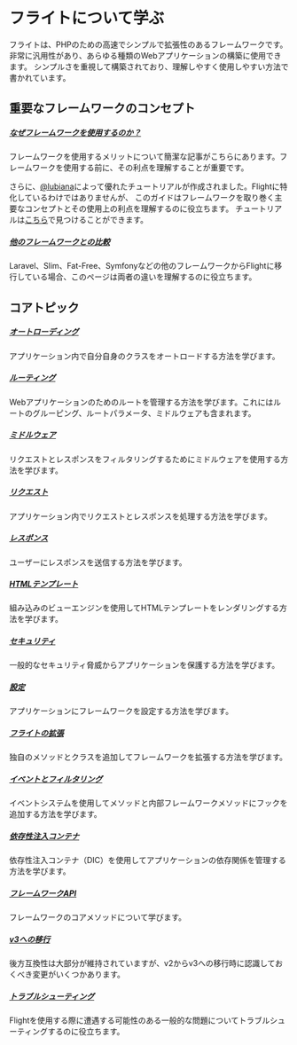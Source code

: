 # フライトについて学ぶ

フライトは、PHPのための高速でシンプルで拡張性のあるフレームワークです。非常に汎用性があり、あらゆる種類のWebアプリケーションの構築に使用できます。
シンプルさを重視して構築されており、理解しやすく使用しやすい方法で書かれています。

## 重要なフレームワークのコンセプト

##### [なぜフレームワークを使用するのか？](/learn/why-frameworks)

フレームワークを使用するメリットについて簡潔な記事がこちらにあります。フレームワークを使用する前に、その利点を理解することが重要です。

さらに、[@lubiana](https://git.php.fail/lubiana)によって優れたチュートリアルが作成されました。Flightに特化しているわけではありませんが、
このガイドはフレームワークを取り巻く主要なコンセプトとその使用上の利点を理解するのに役立ちます。
チュートリアルは[こちら](https://git.php.fail/lubiana/no-framework-tutorial/src/branch/master/README.md)で見つけることができます。

##### [他のフレームワークとの比較](/learn/flight-vs-another-framework)
Laravel、Slim、Fat-Free、Symfonyなどの他のフレームワークからFlightに移行している場合、このページは両者の違いを理解するのに役立ちます。

## コアトピック

##### [オートローディング](/learn/autoloading)

アプリケーション内で自分自身のクラスをオートロードする方法を学びます。

##### [ルーティング](/learn/routing)

Webアプリケーションのためのルートを管理する方法を学びます。これにはルートのグルーピング、ルートパラメータ、ミドルウェアも含まれます。

##### [ミドルウェア](/learn/middleware)

リクエストとレスポンスをフィルタリングするためにミドルウェアを使用する方法を学びます。

##### [リクエスト](/learn/requests)

アプリケーション内でリクエストとレスポンスを処理する方法を学びます。

##### [レスポンス](/learn/responses)

ユーザーにレスポンスを送信する方法を学びます。

##### [HTMLテンプレート](/learn/templates)

組み込みのビューエンジンを使用してHTMLテンプレートをレンダリングする方法を学びます。

##### [セキュリティ](/learn/security)

一般的なセキュリティ脅威からアプリケーションを保護する方法を学びます。

##### [設定](/learn/configuration)

アプリケーションにフレームワークを設定する方法を学びます。

##### [フライトの拡張](/learn/extending)

独自のメソッドとクラスを追加してフレームワークを拡張する方法を学びます。

##### [イベントとフィルタリング](/learn/filtering)

イベントシステムを使用してメソッドと内部フレームワークメソッドにフックを追加する方法を学びます。

##### [依存性注入コンテナ](/learn/dependency-injection-container)

依存性注入コンテナ（DIC）を使用してアプリケーションの依存関係を管理する方法を学びます。

##### [フレームワークAPI](/learn/api)

フレームワークのコアメソッドについて学びます。

##### [v3への移行](/learn/migrating-to-v3)
後方互換性は大部分が維持されていますが、v2からv3への移行時に認識しておくべき変更がいくつかあります。

##### [トラブルシューティング](/learn/troubleshooting)
Flightを使用する際に遭遇する可能性のある一般的な問題についてトラブルシューティングするのに役立ちます。